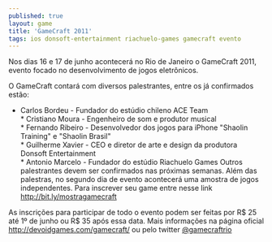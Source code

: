 ```yaml
---
published: true
layout: game
title: 'GameCraft 2011'
tags: ios donsoft-entertainment riachuelo-games gamecraft evento
---
```

Nos dias 16 e 17 de junho acontecer&#225; no Rio de Janeiro o GameCraft 2011, evento focado no desenvolvimento de jogos eletr&#244;nicos.
 

 
O GameCraft contar&#225; com diversos palestrantes, entre os j&#225; confirmados est&#227;o:
* Carlos Bordeu - Fundador do est&#250;dio chileno ACE Team<br />* Cristiano Moura - Engenheiro de som e produtor musical<br />* Fernando Ribeiro - Desenvolvedor dos jogos para iPhone &quot;Shaolin Training&quot; e &quot;Shaolin Brasil&quot;<br />* Guilherme Xavier - CEO e diretor de arte e design da produtora Donsoft Entertainment<br />* Antonio Marcelo - Fundador do est&#250;dio Riachuelo Games
Outros palestrantes devem ser confirmados nas pr&#243;ximas semanas.
Al&#233;m das palestras, no segundo dia de evento acontecer&#225; uma amostra de jogos independentes. Para inscrever seu game entre nesse link <a href="http://bit.ly/mostragamecraft" target="_blank">http://bit.ly/mostragamecraft</a>

 
As inscri&#231;&#245;es para participar de todo o evento podem ser feitas por R$ 25 at&#233; 1&#186; de junho ou R$ 35 ap&#243;s essa data.
Mais informa&#231;&#245;es na p&#225;gina oficial <a href="http://devoidgames.com/gamecraft/" target="_blank">http://devoidgames.com/gamecraft/</a>
 ou pelo twitter <a href="http://twitter.com/#!/gamecraftrio" target="_blank">@gamecraftrio</a>

